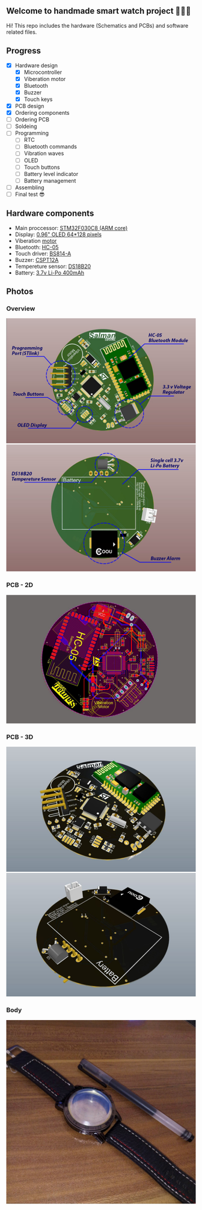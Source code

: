 ## Welcome to handmade smart watch project ✋🏻😃
Hi! This repo includes the hardware (Schematics and PCBs) and software related files.

## Progress
- [x] Hardware design
  - [x] Microcontroller
  - [x] Viberation motor
  - [x] Bluetooth
  - [x] Buzzer
  - [x] Touch keys
- [x] PCB design
- [x] Ordering components
- [ ] Ordering PCB
- [ ] Soldeing
- [ ] Programming
  - [ ] RTC
  - [ ] Bluetooth commands
  - [ ] Vibration waves
  - [ ] OLED
  - [ ] Touch buttons
  - [ ] Battery level indicator
  - [ ] Battery management
- [ ] Assembling
- [ ] Final test 😎

## Hardware components
 * Main proccessor: [STM32F030C8 (ARM core)](https://www.javanelec.com/Shops/ProductDetail/24347)
 * Display: [0.96" OLED 64*128 pixels](https://www.javanelec.com/Shops?searchFilter=oled#)
 * Viberation [motor](https://www.javanelec.com/Shops/ProductDetail/38512)
 * Bluetooth: [HC-05](https://www.javanelec.com/Shops/ProductDetail/30407)
 * Touch driver: [BS814-A](https://micromodern.ir/shop/touch-key-ic/bs814a-1-msop10/)
 * Buzzer: [CSPT12A](https://eshop.eca.ir/%D9%82%D8%B7%D8%B9%D8%A7%D8%AA-%D8%B5%D9%88%D8%AA%DB%8C/10822-%D8%A8%D8%A7%D8%B2%D8%B1-%D9%BE%D8%B3%DB%8C%D9%88-cspt12a-%D9%BE%DA%A9%DB%8C%DA%86-smd-1230.html?search_query=CSPT12A+&results=1)
 * Tempereture sensor: [DS18B20](https://eshop.eca.ir/%D8%B3%D9%86%D8%B3%D9%88%D8%B1-%D8%AF%D9%85%D8%A7-%D8%B1%D8%B7%D9%88%D8%A8%D8%AA/1925-%D8%B3%D9%86%D8%B3%D9%88%D8%B1-%D8%AF%D9%85%D8%A7-%D8%AF%DB%8C%D8%AC%DB%8C%D8%AA%D8%A7%D9%84-ds18b20.html?search_query=DS18B20&results=14)
 * Battery: [3.7v Li-Po 400mAh](https://micromodern.ir/shop/battery-power-management/battery/lithium-polymer-battery-3-7v-400mah/)

## Photos
### Overview
![overview-front](photos/Pic22.jpg?raw=true "Overview - Front")
![overview-back](photos/Pic23.jpg?raw=true "Overview - Back")
### PCB - 2D
![2D](photos/Pic21.JPG?raw=true "2D view of main PCB - both layers")
### PCB - 3D
![3D-front](photos/Pic20.JPG?raw=true "3D view of main PCB - front")
![3D-back](photos/Pic19.JPG?raw=true "3D view of main PCB - back")
### Body
![Body](photos/Pic5.jpg?raw=true "main body")
